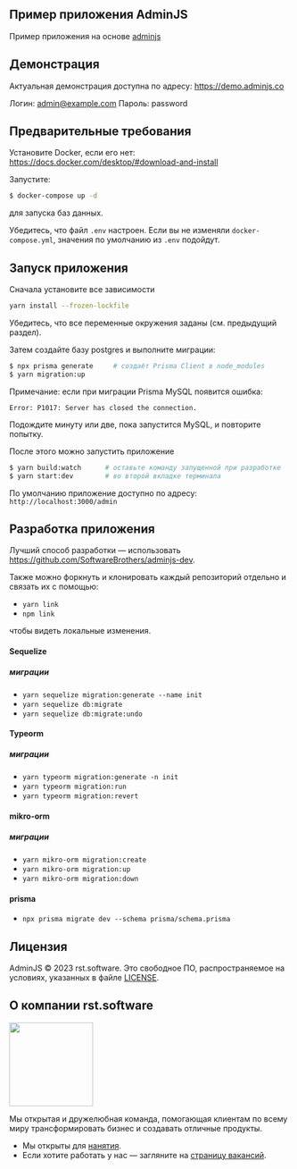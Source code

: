 ## Пример приложения AdminJS

Пример приложения на основе [adminjs](https://github.com/SoftwareBrothers/adminjs)

## Демонстрация

Актуальная демонстрация доступна по адресу: https://demo.adminjs.co

Логин: admin@example.com
Пароль: password

## Предварительные требования

Установите Docker, если его нет: https://docs.docker.com/desktop/#download-and-install

Запустите:
```bash
$ docker-compose up -d
```
для запуска баз данных.

Убедитесь, что файл `.env` настроен. Если вы не изменяли `docker-compose.yml`,
значения по умолчанию из `.env` подойдут.

## Запуск приложения

Сначала установите все зависимости
```bash
yarn install --frozen-lockfile
```

Убедитесь, что все переменные окружения заданы (см. предыдущий раздел).

Затем создайте базу postgres и выполните миграции:
```bash
$ npx prisma generate     # создаёт Prisma Client в node_modules
$ yarn migration:up
```

Примечание: если при миграции Prisma MySQL появится ошибка:
```
Error: P1017: Server has closed the connection.
```
Подождите минуту или две, пока запустится MySQL, и повторите попытку.

После этого можно запустить приложение
```bash
$ yarn build:watch      # оставьте команду запущенной при разработке
$ yarn start:dev        # во второй вкладке терминала
```

По умолчанию приложение доступно по адресу: `http://localhost:3000/admin`

## Разработка приложения

Лучший способ разработки — использовать https://github.com/SoftwareBrothers/adminjs-dev.

Также можно форкнуть и клонировать каждый репозиторий отдельно и связать их с помощью:

* `yarn link`
* `npm link`

чтобы видеть локальные изменения.

#### Sequelize
##### миграции
- `yarn sequelize migration:generate --name init`
- `yarn sequelize db:migrate`
- `yarn sequelize db:migrate:undo`

#### Typeorm
##### миграции
- `yarn typeorm migration:generate -n init`
- `yarn typeorm migration:run`
- `yarn typeorm migration:revert`

#### mikro-orm
##### миграции
- `yarn mikro-orm migration:create`
- `yarn mikro-orm migration:up`
- `yarn mikro-orm migration:down`

#### prisma
- `npx prisma migrate dev --schema prisma/schema.prisma`

## Лицензия

AdminJS © 2023 rst.software. Это свободное ПО, распространяемое на условиях, указанных в файле [LICENSE](LICENSE.md).

## О компании rst.software

<img src="https://pbs.twimg.com/profile_images/1367119173604810752/dKVlj1YY_400x400.jpg" width=150>

Мы открытая и дружелюбная команда, помогающая клиентам по всему миру трансформировать бизнес и создавать отличные продукты.

* Мы открыты для [нанятия](https://www.rst.software/estimate-your-project).
* Если хотите работать у нас — загляните на [страницу вакансий](https://www.rst.software/join-us).
